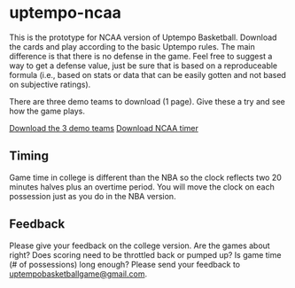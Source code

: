 # uptempo-ncaa
This is the prototype for NCAA version of Uptempo Basketball. Download the cards and play according to the basic Uptempo rules. The main difference is that there is no defense in the game. Feel free to suggest a way to get a defense value, just be sure that is based on a reproduceable formula (i.e., based on stats or data that can be easily gotten and not based on subjective ratings). 

There are three demo teams to download (1 page). Give these a try and see how the game plays.

[Download the 3 demo teams](https://github.com/brianhaferkamp/uptempo-ncaa/raw/main/Uptempo_Basketball_NCAA_1990s_Decade_Sweet-16.pdf)
[Download NCAA timer](https://github.com/brianhaferkamp/uptempo-ncaa/raw/main/Uptempo_Basketball_NCAA_Timer.pdf)

## Timing

Game time in college is different than the NBA so the clock reflects two 20 minutes halves plus an overtime period. You will move the clock on each possession just as you do in the NBA version.

## Feedback

Please give your feedback on the college version. Are the games about right? Does scoring need to be throttled back or pumped up? Is game time (# of possessions) long enough? Please send your feedback to uptempobasketballgame@gmail.com.
